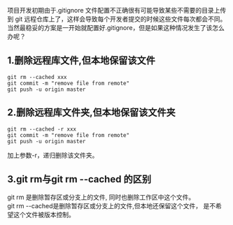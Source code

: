 项目开发初期由于.gitignore 文件配置不正确很有可能导致某些不需要的目录上传到 git 远程仓库上了，这样会导致每个开发者提交的时候这些文件每次都会不同。当然最稳妥的方案是一开始就配置好.gitignore，但是如果这种情况发生了该怎么办呢？  

## 1.删除远程库文件,但本地保留该文件

```
git rm --cached xxx
git commit -m "remove file from remote"
git push -u origin master
```  

## 2.删除远程库文件夹,但本地保留该文件夹


```
git rm --cached -r xxx
git commit -m "remove file from remote"
git push -u origin master
```  

加上参数-r，递归删除该文件夹。  

## 3.git rm与git rm --cached 的区别
git rm 是删除暂存区或分支上的文件, 同时也删除工作区中这个文件。  
git rm --cached是删除暂存区或分支上的文件,但本地还保留这个文件， 是不希望这个文件被版本控制。

